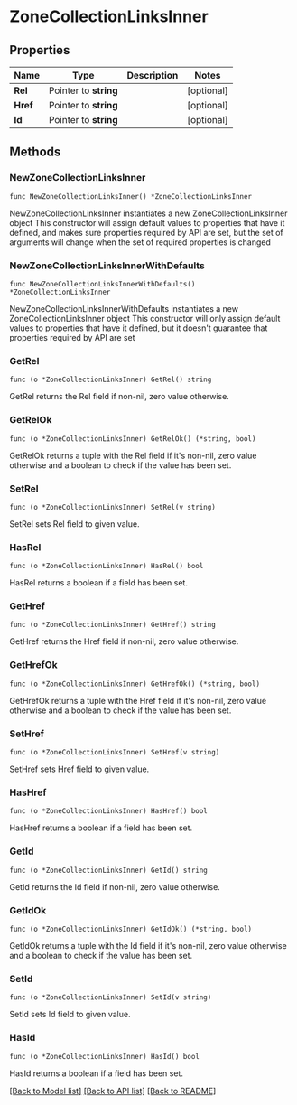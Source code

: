 # ZoneCollectionLinksInner

## Properties

Name | Type | Description | Notes
------------ | ------------- | ------------- | -------------
**Rel** | Pointer to **string** |  | [optional] 
**Href** | Pointer to **string** |  | [optional] 
**Id** | Pointer to **string** |  | [optional] 

## Methods

### NewZoneCollectionLinksInner

`func NewZoneCollectionLinksInner() *ZoneCollectionLinksInner`

NewZoneCollectionLinksInner instantiates a new ZoneCollectionLinksInner object
This constructor will assign default values to properties that have it defined,
and makes sure properties required by API are set, but the set of arguments
will change when the set of required properties is changed

### NewZoneCollectionLinksInnerWithDefaults

`func NewZoneCollectionLinksInnerWithDefaults() *ZoneCollectionLinksInner`

NewZoneCollectionLinksInnerWithDefaults instantiates a new ZoneCollectionLinksInner object
This constructor will only assign default values to properties that have it defined,
but it doesn't guarantee that properties required by API are set

### GetRel

`func (o *ZoneCollectionLinksInner) GetRel() string`

GetRel returns the Rel field if non-nil, zero value otherwise.

### GetRelOk

`func (o *ZoneCollectionLinksInner) GetRelOk() (*string, bool)`

GetRelOk returns a tuple with the Rel field if it's non-nil, zero value otherwise
and a boolean to check if the value has been set.

### SetRel

`func (o *ZoneCollectionLinksInner) SetRel(v string)`

SetRel sets Rel field to given value.

### HasRel

`func (o *ZoneCollectionLinksInner) HasRel() bool`

HasRel returns a boolean if a field has been set.

### GetHref

`func (o *ZoneCollectionLinksInner) GetHref() string`

GetHref returns the Href field if non-nil, zero value otherwise.

### GetHrefOk

`func (o *ZoneCollectionLinksInner) GetHrefOk() (*string, bool)`

GetHrefOk returns a tuple with the Href field if it's non-nil, zero value otherwise
and a boolean to check if the value has been set.

### SetHref

`func (o *ZoneCollectionLinksInner) SetHref(v string)`

SetHref sets Href field to given value.

### HasHref

`func (o *ZoneCollectionLinksInner) HasHref() bool`

HasHref returns a boolean if a field has been set.

### GetId

`func (o *ZoneCollectionLinksInner) GetId() string`

GetId returns the Id field if non-nil, zero value otherwise.

### GetIdOk

`func (o *ZoneCollectionLinksInner) GetIdOk() (*string, bool)`

GetIdOk returns a tuple with the Id field if it's non-nil, zero value otherwise
and a boolean to check if the value has been set.

### SetId

`func (o *ZoneCollectionLinksInner) SetId(v string)`

SetId sets Id field to given value.

### HasId

`func (o *ZoneCollectionLinksInner) HasId() bool`

HasId returns a boolean if a field has been set.


[[Back to Model list]](../README.md#documentation-for-models) [[Back to API list]](../README.md#documentation-for-api-endpoints) [[Back to README]](../README.md)


